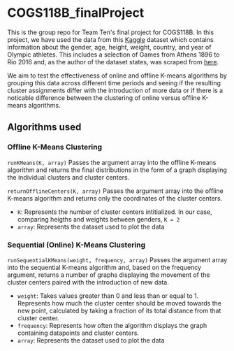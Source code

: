 # COGS118B_finalProject

This is the group repo for Team Ten's final project for COGS118B.
In this project, we have used the data from this [Kaggle](https://www.kaggle.com/heesoo37/120-years-of-olympic-history-athletes-and-results) dataset which contains information about the gender, age, height, weight, country, and year of Olympic athletes. This includes a selection of Games from Athens 1896 to Rio 2016 and, as the author of the dataset states, was scraped from [here](http://www.sports-reference.com/).

We aim to test the effectiveness of online and offline K-means algorithms by grouping this data across different time periods and seeing if the resulting cluster assignments differ with the introduction of more data or if there is a noticable difference between the clustering of online versus offline K-means algorithms.

## Algorithms used
### Offline K-Means Clustering
`runKMeans(K, array)`
Passes the argument array into the offline K-means algorithm and returns the final distributions in the form of a graph displaying the individual clusters and cluster centers. 

`returnOfflineCenters(K, array)`
Passes the argument array into the offline K-means algorithm and returns only the coordinates of the cluster centers.
- `K`: Represents the number of cluster centers intitialized. In our case, comparing heigths and weights between genders, `K = 2`
- `array`: Represents the dataset used to plot the data

### Sequential (Online) K-Means Clustering
`runSequentialKMeans(weight, frequency, array)`
Passes the argument array into the sequential K-means algorithm and, based on the frequency argument, returns a number of graphs displaying the movement of the cluster centers paired with the introduction of new data.
- `weight`: Takes values greater than 0 and less than or equal to 1. Represents how much the cluster center should be moved towards the new point, calculated by taking a fraction of its total distance from that cluster center.
- `frequency`: Represents how often the algorithm displays the graph containing datapoints and cluster centers.
- `array`: Represents the dataset used to plot the data

